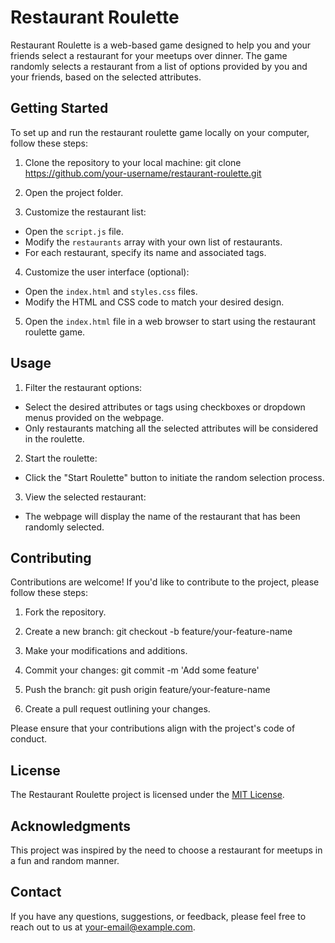# Restaurant Roulette

Restaurant Roulette is a web-based game designed to help you and your friends select a restaurant for your meetups over dinner. The game randomly selects a restaurant from a list of options provided by you and your friends, based on the selected attributes.

## Getting Started

To set up and run the restaurant roulette game locally on your computer, follow these steps:

1. Clone the repository to your local machine: 
git clone https://github.com/your-username/restaurant-roulette.git

2. Open the project folder.

3. Customize the restaurant list:
- Open the `script.js` file.
- Modify the `restaurants` array with your own list of restaurants.
- For each restaurant, specify its name and associated tags.

4. Customize the user interface (optional):
- Open the `index.html` and `styles.css` files.
- Modify the HTML and CSS code to match your desired design.

5. Open the `index.html` file in a web browser to start using the restaurant roulette game.

## Usage

1. Filter the restaurant options:
- Select the desired attributes or tags using checkboxes or dropdown menus provided on the webpage.
- Only restaurants matching all the selected attributes will be considered in the roulette.

2. Start the roulette:
- Click the "Start Roulette" button to initiate the random selection process.

3. View the selected restaurant:
- The webpage will display the name of the restaurant that has been randomly selected.

## Contributing

Contributions are welcome! If you'd like to contribute to the project, please follow these steps:

1. Fork the repository.

2. Create a new branch:
git checkout -b feature/your-feature-name

3. Make your modifications and additions.

4. Commit your changes:
git commit -m 'Add some feature'

5. Push the branch:
git push origin feature/your-feature-name

6. Create a pull request outlining your changes.

Please ensure that your contributions align with the project's code of conduct.

## License

The Restaurant Roulette project is licensed under the [MIT License](LICENSE).

## Acknowledgments

This project was inspired by the need to choose a restaurant for meetups in a fun and random manner.

## Contact

If you have any questions, suggestions, or feedback, please feel free to reach out to us at [your-email@example.com](mailto:your-email@example.com).
